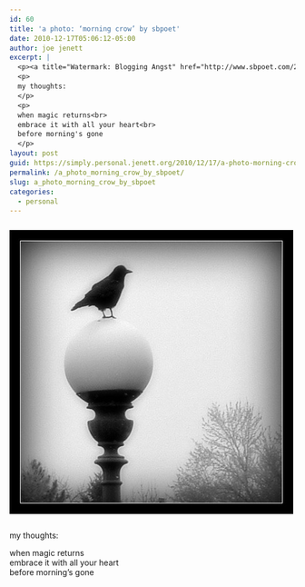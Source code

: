 ```yaml
---
id: 60
title: 'a photo: ‘morning crow’ by sbpoet'
date: 2010-12-17T05:06:12-05:00
author: joe jenett
excerpt: |
  <p><a title="Watermark: Blogging Angst" href="http://www.sbpoet.com/2010/12/blogging-angst.html"><img src="../images/morning_crow_by_sbpoet.jpg" style="border:none;margin:12px 0;" alt="'morning crow' by sbpoet"></a></p>
  <p>
  my thoughts:
  </p>
  <p>
  when magic returns<br>
  embrace it with all your heart<br>
  before morning's gone
  </p>
layout: post
guid: https://simply.personal.jenett.org/2010/12/17/a-photo-morning-crow-by-sbpoet/
permalink: /a_photo_morning_crow_by_sbpoet/
slug: a_photo_morning_crow_by_sbpoet
categories:
  - personal
---
```

[<img src="../images/morning_crow_by_sbpoet.jpg" style="border:none;margin:12px 0;" alt="'morning crow' by sbpoet">](http://www.sbpoet.com/2010/12/blogging-angst.html "Watermark: Blogging Angst")

my thoughts: 

when magic returns  
embrace it with all your heart  
before morning’s gone